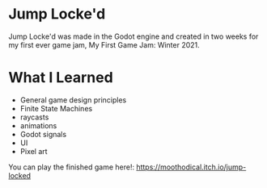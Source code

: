 # Jump Locke'd
Jump Locke'd was made in the Godot engine and created in two weeks for my first ever game jam, My First Game Jam: Winter 2021.

# What I Learned
- General game design principles
- Finite State Machines
- raycasts
- animations
- Godot signals
- UI
- Pixel art

You can play the finished game here!: https://moothodical.itch.io/jump-locked 
